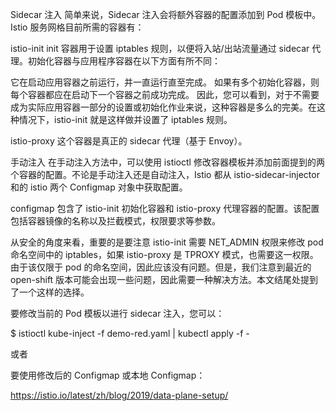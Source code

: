 Sidecar 注入
简单来说，Sidecar 注入会将额外容器的配置添加到 Pod 模板中。Istio 服务网格目前所需的容器有：

istio-init init 容器用于设置 iptables 规则，以便将入站/出站流量通过 sidecar 代理。初始化容器与应用程序容器在以下方面有所不同：

它在启动应用容器之前运行，并一直运行直至完成。
如果有多个初始化容器，则每个容器都应在启动下一个容器之前成功完成。
因此，您可以看到，对于不需要成为实际应用容器一部分的设置或初始化作业来说，这种容器是多么的完美。在这种情况下，istio-init 就是这样做并设置了 iptables 规则。

istio-proxy 这个容器是真正的 sidecar 代理（基于 Envoy）。

手动注入
在手动注入方法中，可以使用 istioctl 修改容器模板并添加前面提到的两个容器的配置。不论是手动注入还是自动注入，Istio 都从 istio-sidecar-injector 和的 istio 两个 Configmap 对象中获取配置。

configmap 包含了 istio-init 初始化容器和 istio-proxy 代理容器的配置。该配置包括容器镜像的名称以及拦截模式，权限要求等参数。

从安全的角度来看，重要的是要注意 istio-init 需要 NET_ADMIN 权限来修改 pod 命名空间中的 iptables，如果 istio-proxy 是 TPROXY 模式，也需要这一权限。由于该仅限于 pod 的命名空间，因此应该没有问题。但是，我们注意到最近的 open-shift 版本可能会出现一些问题，因此需要一种解决方法。本文结尾处提到了一个这样的选择。

要修改当前的 Pod 模板以进行 sidecar 注入，您可以：

$ istioctl kube-inject -f demo-red.yaml | kubectl apply -f -

或者

要使用修改后的 Configmap 或本地 Configmap：

https://istio.io/latest/zh/blog/2019/data-plane-setup/